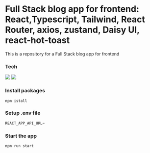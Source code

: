 # Full Stack blog app for frontend: React,Typescript, Tailwind, React Router, axios, zustand, Daisy UI, react-hot-toast

This is a repository for a Full Stack blog app for frontend

### Tech

<img src="https://img.shields.io/badge/react-#61DAFB?style=flat-square&logo=react&logoColor=white"/>
<img src="https://img.shields.io/badge/typescript-#3178C6?style=flat-square&logo=typescript&logoColor=white"/>

### Install packages

```shell
npm istall
```

### Setup .env file

```js
REACT_APP_API_URL=
```

### Start the app

```shell
npm run start
```
